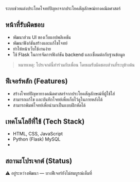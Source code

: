 

 ระบบช่วยแต่งประโยคโจทย์ปัญหาจากประโยคสัญลักษณ์ทางคณิตศาสตร์

##  หน้าที่รับผิดชอบ
- พัฒนาส่วน UI ของเว็บแอปพลิเคชัน 
- พัฒนาฟังก์ชันสร้างและแก้ไขโจทย์
- ทำให้หน้าเว็บใช้งานง่าย
- ใช้ Flask ในการจัดการฟังก์ชัน backend และเชื่อมต่อกับฐานข้อมูล
  
> หมายเหตุ: โปรเจกต์นี้ทำร่วมกับเพื่อน โดยผมรับผิดชอบส่วนที่ระบุข้างต้น

## ฟีเจอร์หลัก (Features)
- สร้างโจทย์ปัญหาทางคณิตศาสตร์จากประโยคสัญลักษณ์ที่ผู้ใช้ใส่ 
- สามารถเเก้ไข เเละบันทึกโจทย์เพื่อเก็บไว้ดูในภายหลังได้ 
- สามารถพิมพ์โจทย์เพื่อนำมาเป็นเเบบฝึกหัดได้   

## เทคโนโลยีที่ใช้ (Tech Stack)
- HTML, CSS, JavaScript   
- Python (Flask) MySQL
- 
## สถานะโปรเจกต์ (Status)
⚠️ อยู่ระหว่างพัฒนา — บางฟีเจอร์ยังไม่สมบูรณ์เต็มที่
